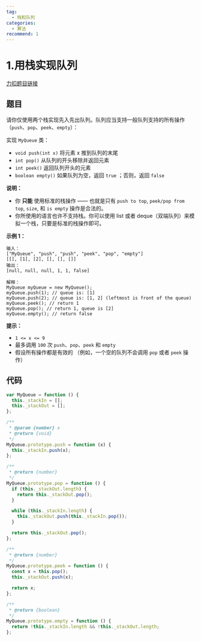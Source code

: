 ```yaml
---
tag:
  - 栈和队列
categories:
  - 算法
recommend: 1
---
```


# 1.用栈实现队列

[力扣题目链接](https://leetcode.cn/problems/implement-queue-using-stacks/)

## 题目

请你仅使用两个栈实现先入先出队列。队列应当支持一般队列支持的所有操作（`push`、`pop`、`peek`、`empty`）：

实现 `MyQueue` 类：

- `void push(int x)` 将元素 x 推到队列的末尾
- `int pop()` 从队列的开头移除并返回元素
- `int peek()` 返回队列开头的元素
- `boolean empty()` 如果队列为空，返回 `true` ；否则，返回 `false`

**说明：**

- 你 **只能** 使用标准的栈操作 —— 也就是只有 `push to top`, `peek/pop from top`, `size`, 和 `is empty` 操作是合法的。
- 你所使用的语言也许不支持栈。你可以使用 list 或者 deque（双端队列）来模拟一个栈，只要是标准的栈操作即可。

**示例 1：**

```
输入：
["MyQueue", "push", "push", "peek", "pop", "empty"]
[[], [1], [2], [], [], []]
输出：
[null, null, null, 1, 1, false]

解释：
MyQueue myQueue = new MyQueue();
myQueue.push(1); // queue is: [1]
myQueue.push(2); // queue is: [1, 2] (leftmost is front of the queue)
myQueue.peek(); // return 1
myQueue.pop(); // return 1, queue is [2]
myQueue.empty(); // return false
```

**提示：**

- `1 <= x <= 9`
- 最多调用 `100` 次 `push`、`pop`、`peek` 和 `empty`
- 假设所有操作都是有效的 （例如，一个空的队列不会调用 `pop` 或者 `peek` 操作）

## 代码

```js
var MyQueue = function () {
  this._stackIn = [];
  this._stackOut = [];
};

/**
 * @param {number} x
 * @return {void}
 */
MyQueue.prototype.push = function (x) {
  this._stackIn.push(x);
};

/**
 * @return {number}
 */
MyQueue.prototype.pop = function () {
  if (this._stackOut.length) {
    return this._stackOut.pop();
  }

  while (this._stackIn.length) {
    this._stackOut.push(this._stackIn.pop());
  }

  return this._stackOut.pop();
};

/**
 * @return {number}
 */
MyQueue.prototype.peek = function () {
  const x = this.pop();
  this._stackOut.push(x);

  return x;
};

/**
 * @return {boolean}
 */
MyQueue.prototype.empty = function () {
  return !this._stackIn.length && !this._stackOut.length;
};
```
